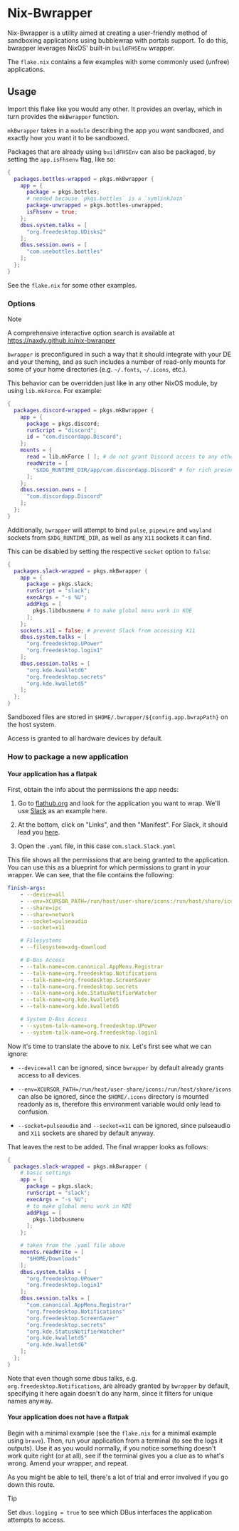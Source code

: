 # Nix-Bwrapper

Nix-Bwrapper is a utility aimed at creating a user-friendly method of sandboxing applications using bubblewrap with portals support. To do this, bwrapper leverages NixOS' built-in `buildFHSEnv` wrapper.

The `flake.nix` contains a few examples with some commonly used (unfree) applications.

## Usage

Import this flake like you would any other. It provides an overlay, which in turn provides the `mkBwrapper` function.

`mkBwrapper` takes in a `module` describing the app you want sandboxed, and exactly how you want it to be sandboxed.

Packages that are already using `buildFHSEnv` can also be packaged, by setting the `app.isFhsenv` flag, like so:

```nix
{
  packages.bottles-wrapped = pkgs.mkBwrapper {
    app = {
      package = pkgs.bottles;
      # needed because `pkgs.bottles` is a `symlinkJoin`
      package-unwrapped = pkgs.bottles-unwrapped;
      isFhsenv = true;
    };
    dbus.system.talks = [
      "org.freedesktop.UDisks2"
    ];
    dbus.session.owns = [
      "com.usebottles.bottles"
    ];
  };
}
```

See the `flake.nix` for some other examples.

### Options

> [!NOTE]
> A comprehensive interactive option search is available at https://naxdy.github.io/nix-bwrapper

`bwrapper` is preconfigured in such a way that it should integrate with your DE and your theming, and as such includes a number of read-only mounts for some of your home directories (e.g. `~/.fonts`, `~/.icons`, etc.).

This behavior can be overridden just like in any other NixOS module, by using `lib.mkForce`. For example:

```nix
{
  packages.discord-wrapped = pkgs.mkBwrapper {
    app = {
      package = pkgs.discord;
      runScript = "discord";
      id = "com.discordapp.Discord";
    };
    mounts = {
      read = lib.mkForce [ ]; # do not grant Discord access to any other paths
      readWrite = [
        "$XDG_RUNTIME_DIR/app/com.discordapp.Discord" # for rich presence
      ];
    };
    dbus.session.owns = [
      "com.discordapp.Discord"
    ];
  };
}
```

Additionally, `bwrapper` will attempt to bind `pulse`, `pipewire` and `wayland` sockets from `$XDG_RUNTIME_DIR`, as well as any `X11` sockets it can find.

This can be disabled by setting the respective `socket` option to `false`:

```nix
{
  packages.slack-wrapped = pkgs.mkBwrapper {
    app = {
      package = pkgs.slack;
      runScript = "slack";
      execArgs = "-s %U";
      addPkgs = [
        pkgs.libdbusmenu # to make global menu work in KDE
      ];
    };
    sockets.x11 = false; # prevent Slack from accessing X11
    dbus.system.talks = [
      "org.freedesktop.UPower"
      "org.freedesktop.login1"
    ];
    dbus.session.talks = [
      "org.kde.kwalletd6"
      "org.freedesktop.secrets"
      "org.kde.kwalletd5"
    ];
  };
}
```

Sandboxed files are stored in `$HOME/.bwrapper/${config.app.bwrapPath}` on the host system.

Access is granted to all hardware devices by default.

### How to package a new application

#### Your application has a flatpak

First, obtain the info about the permissions the app needs:

1. Go to [flathub.org](https://flathub.org) and look for the application you want to wrap. We'll use [Slack](https://flathub.org/apps/com.slack.Slack) as an example here.

2. At the bottom, click on "Links", and then "Manifest". For Slack, it should lead you [here](https://github.com/flathub/com.slack.Slack).

3. Open the `.yaml` file, in this case `com.slack.Slack.yaml`

This file shows all the permissions that are being granted to the application. You can use this as a blueprint for which permissions to grant in your wrapper. We can see, that the file contains the following:

```yaml
finish-args:
    - --device=all
    - --env=XCURSOR_PATH=/run/host/user-share/icons:/run/host/share/icons
    - --share=ipc
    - --share=network
    - --socket=pulseaudio
    - --socket=x11

    # Filesystems
    - --filesystem=xdg-download

    # D-Bus Access
    - --talk-name=com.canonical.AppMenu.Registrar
    - --talk-name=org.freedesktop.Notifications
    - --talk-name=org.freedesktop.ScreenSaver
    - --talk-name=org.freedesktop.secrets
    - --talk-name=org.kde.StatusNotifierWatcher
    - --talk-name=org.kde.kwalletd5
    - --talk-name=org.kde.kwalletd6

    # System D-Bus Access
    - --system-talk-name=org.freedesktop.UPower
    - --system-talk-name=org.freedesktop.login1
```

Now it's time to translate the above to nix. Let's first see what we can ignore:

- `--device=all` can be ignored, since `bwrapper` by default already grants access to all devices.

- `--env=XCURSOR_PATH=/run/host/user-share/icons:/run/host/share/icons` can also be ignored, since the `$HOME/.icons` directory is mounted readonly as is, therefore this environment variable would only lead to confusion.

- `--socket=pulseaudio` and `--socket=x11` can be ignored, since pulseaudio and `X11` sockets are shared by default anyway.

That leaves the rest to be added. The final wrapper looks as follows:

```nix
{
  packages.slack-wrapped = pkgs.mkBwrapper {
    # basic settings
    app = {
      package = pkgs.slack;
      runScript = "slack";
      execArgs = "-s %U";
      # to make global menu work in KDE
      addPkgs = [
        pkgs.libdbusmenu
      ];
    };

    # taken from the .yaml file above
    mounts.readWrite = [
      "$HOME/Downloads"
    ];
    dbus.system.talks = [
      "org.freedesktop.UPower"
      "org.freedesktop.login1"
    ];
    dbus.session.talks = [
      "com.canonical.AppMenu.Registrar"
      "org.freedesktop.Notifications"
      "org.freedesktop.ScreenSaver"
      "org.freedesktop.secrets"
      "org.kde.StatusNotifierWatcher"
      "org.kde.kwalletd5"
      "org.kde.kwalletd6"
    ];
  };
}
```

Note that even though some dbus talks, e.g. `org.freedesktop.Notifications`, are already granted by `bwrapper` by default, specifying it here again doesn't do any harm, since it filters for unique names anyway.

#### Your application does not have a flatpak

Begin with a minimal example (see the `flake.nix` for a minimal example using `brave`). Then, run your application from a terminal (to see the logs it outputs). Use it as you would normally, if you notice something doesn't work quite right (or at all), see if the terminal gives you a clue as to what's wrong. Amend your wrapper, and repeat.

As you might be able to tell, there's a lot of trial and error involved if you go down this route.

> [!TIP]
> Set `dbus.logging = true` to see which DBus interfaces the application attempts to access.
